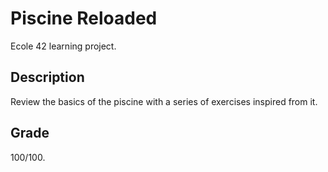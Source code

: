 # Piscine Reloaded

Ecole 42 learning project.

## Description

Review the basics of the piscine with a series of exercises inspired from it.

## Grade

100/100.
